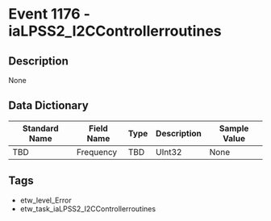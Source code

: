 # Event 1176 - iaLPSS2_I2CControllerroutines

## Description
None

## Data Dictionary
|Standard Name|Field Name|Type|Description|Sample Value|
|---|---|---|---|---|
|TBD|Frequency|TBD|UInt32|None|None|

## Tags
* etw_level_Error
* etw_task_iaLPSS2_I2CControllerroutines